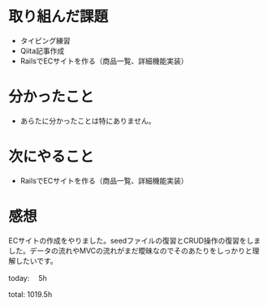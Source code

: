 #  取り組んだ課題
- タイピング練習
- Qiita記事作成
- RailsでECサイトを作る（商品一覧、詳細機能実装）



# 分かったこと
- あらたに分かったことは特にありません。
  

# 次にやること
- RailsでECサイトを作る（商品一覧、詳細機能実装）



# 感想
ECサイトの作成をやりました。seedファイルの復習とCRUD操作の復習をしました。データの流れやMVCの流れがまだ曖昧なのでそのあたりをしっかりと理解したいです。

today: 　5h

total: 1019.5h
